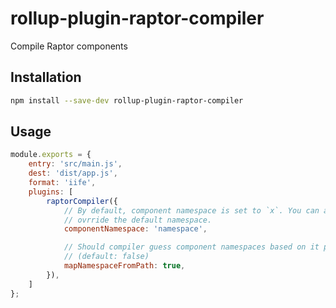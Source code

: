 # rollup-plugin-raptor-compiler

Compile Raptor components

## Installation

```bash
npm install --save-dev rollup-plugin-raptor-compiler
```

## Usage

```js
module.exports = {
    entry: 'src/main.js',
    dest: 'dist/app.js',
    format: 'iife',
    plugins: [
        raptorCompiler({
            // By default, component namespace is set to `x`. You can also
            // ovrride the default namespace.
            componentNamespace: 'namespace',

            // Should compiler guess component namespaces based on it path.
            // (default: false)
            mapNamespaceFromPath: true,
        }),
    ]
};
```
